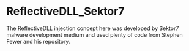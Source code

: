 # ReflectiveDLL_Sektor7

The ReflectiveDLL injection concept here was developed by Sektor7 malware development medium and used plenty of code from Stephen Fewer and his repository.

